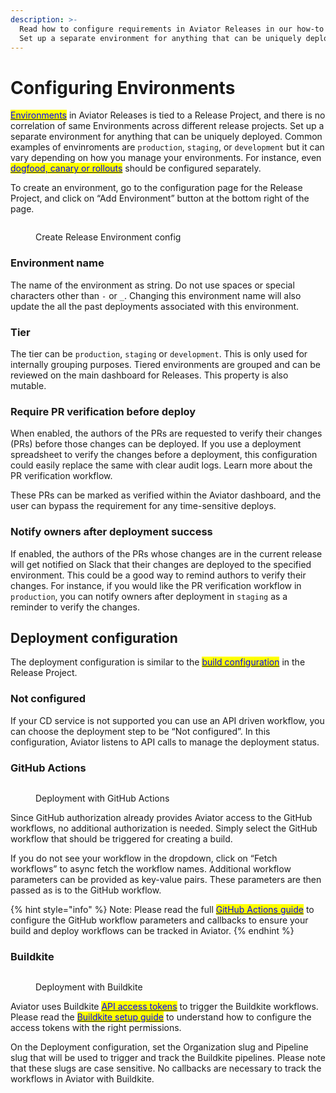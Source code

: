 ```yaml
---
description: >-
  Read how to configure requirements in Aviator Releases in our how-to guide.
  Set up a separate environment for anything that can be uniquely deployed.
---
```


# Configuring Environments

[<mark style="color:blue;">Environments</mark>](../concepts/terminology.md#environment) in Aviator Releases is tied to a Release Project, and there is no correlation of same Environments across different release projects. Set up a separate environment for anything that can be uniquely deployed. Common examples of envinroments are `production`, `staging`, or `development` but it can vary depending on how you manage your environments. For instance, even [<mark style="color:blue;">dogfood, canary or rollouts</mark>](../concepts/dogfood-canary-and-rollout.md) should be configured separately.

To create an environment, go to the configuration page for the Release Project, and click on “Add Environment” button at the bottom right of the page.

<figure><img src="../../.gitbook/assets/Screenshot 2024-07-07 at 9.56.11 AM.png" alt=""><figcaption><p>Create Release Environment config</p></figcaption></figure>

### Environment name

The name of the environment as string. Do not use spaces or special characters other than `-` or `_`. Changing this environment name will also update the all the past deployments associated with this environment.

### Tier

The tier can be `production`, `staging` or `development`. This is only used for internally grouping purposes. Tiered environments are grouped and can be reviewed on the main dashboard for Releases. This property is also mutable.

### Require PR verification before deploy

When enabled, the authors of the PRs are requested to verify their changes (PRs) before those changes can be deployed. If you use a deployment spreadsheet to verify the changes before a deployment, this configuration could easily replace the same with clear audit logs. Learn more about the PR verification workflow.

These PRs can be marked as verified within the Aviator dashboard, and the user can bypass the requirement for any time-sensitive deploys.

### Notify owners after deployment success

If enabled, the authors of the PRs whose changes are in the current release will get notified on Slack that their changes are deployed to the specified environment. This could be a good way to remind authors to verify their changes. For instance, if you would like the PR verification workflow in `production`, you can notify owners after deployment in `staging` as a reminder to verify the changes.

## Deployment configuration

The deployment configuration is similar to the [<mark style="color:blue;">build configuration</mark>](creating-a-release-project.md#build-configuration) in the Release Project.

### Not configured

If your CD service is not supported you can use an API driven workflow, you can choose the deployment step to be “Not configured”. In this configuration, Aviator listens to API calls to manage the deployment status.

### GitHub Actions

<figure><img src="../../.gitbook/assets/Screenshot 2024-07-07 at 10.40.14 AM.png" alt=""><figcaption><p>Deployment with GitHub Actions</p></figcaption></figure>

Since GitHub authorization already provides Aviator access to the GitHub workflows, no additional authorization is needed. Simply select the GitHub workflow that should be triggered for creating a build.

If you do not see your workflow in the dropdown, click on “Fetch workflows” to async fetch the workflow names. Additional workflow parameters can be provided as key-value pairs. These parameters are then passed as is to the GitHub workflow.

{% hint style="info" %}
Note: Please read the full [<mark style="color:blue;">GitHub Actions guide</mark>](working-with-your-ci-cd/github-actions-workflow.md) to configure the GitHub workflow parameters and callbacks to ensure your build and deploy workflows can be tracked in Aviator.
{% endhint %}

### Buildkite

<figure><img src="../../.gitbook/assets/Screenshot 2024-07-07 at 10.40.25 AM.png" alt=""><figcaption><p>Deployment with Buildkite</p></figcaption></figure>

Aviator uses Buildkite [<mark style="color:blue;">API access tokens</mark>](https://buildkite.com/docs/apis/managing-api-tokens) to trigger the Buildkite workflows. Please read the [<mark style="color:blue;">Buildkite setup guide</mark>](working-with-your-ci-cd/buildkite-workflow.md) to understand how to configure the access tokens with the right permissions.

On the Deployment configuration, set the Organization slug and Pipeline slug that will be used to trigger and track the Buildkite pipelines. Please note that these slugs are case sensitive. No callbacks are necessary to track the workflows in Aviator with Buildkite.
